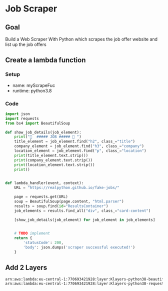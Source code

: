 # Job Scraper
## Goal
Build a Web Scraper With Python which scrapes the job offer website and list up the job offers

## Create a lambda function

### Setup
- name: myScrapeFuc
- runtime: python3.8

### Code
```python
import json
import requests
from bs4 import BeautifulSoup

def show_job_details(job_element):
    print("🚀  ##### JOB ##### 🚀 ")
    title_element = job_element.find("h2", class_="title")
    company_element = job_element.find("h3", class_="company")
    location_element = job_element.find("p", class_="location")
    print(title_element.text.strip())
    print(company_element.text.strip())
    print(location_element.text.strip())
    print()
        

def lambda_handler(event, context):
    URL = "https://realpython.github.io/fake-jobs/"

    page = requests.get(URL)
    soup = BeautifulSoup(page.content, "html.parser")
    results = soup.find(id="ResultsContainer")
    job_elements = results.find_all("div", class_="card-content")
    
    [show_job_details(job_element) for job_element in job_elements]


    # TODO implement
    return {
        'statusCode': 200,
        'body': json.dumps('scraper successful executed!')
    }
```

## Add 2 Layers
```bash
arn:aws:lambda:eu-central-1:770693421928:layer:Klayers-python38-beautifulsoup4:11
arn:aws:lambda:eu-central-1:770693421928:layer:Klayers-python38-requests:20
```